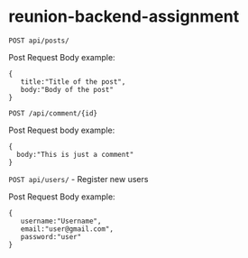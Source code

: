 # reunion-backend-assignment

```POST api/posts/ ``` 

Post Request Body example:  
```
{  
   title:"Title of the post",  
   body:"Body of the post"  
} 
```

```POST /api/comment/{id}``` 

Post Request body example:

```
{
  body:"This is just a comment"
}
```

```POST api/users/```   - Register new users

Post Request Body example:  
```
{  
   username:"Username",  
   email:"user@gmail.com",
   password:"user"
} 
```

